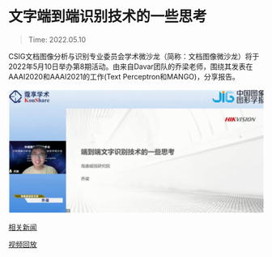 # 文字端到端识别技术的一些思考
> Time: 2022.05.10 

CSIG文档图像分析与识别专业委员会学术微沙龙（简称：文档图像微沙龙）将于2022年5月10日举办第8期活动。由来自Davar团队的乔梁老师，围绕其发表在AAAI2020和AAAI2021的工作(Text Perceptron和MANGO)，分享报告。

![](/activity/Talk_CSIG/1.png)

[相关新闻](https://mp.weixin.qq.com/s?__biz=MzUxMDE4MzAzOA==&mid=2247574999&idx=3&sn=53ab4afe9e0fb59fb182b69f7ce5cb8c&chksm=f90536c6ce72bfd044a24b40084997d3a35440e255c1aafea75109382816fb47a8838e20f755&scene=27)

[视频回放](https://www.bilibili.com/video/BV1jP4y1F7Xw?share_source=copy_web)
